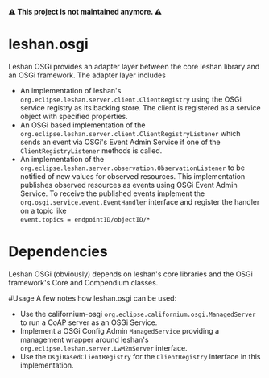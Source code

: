 **:warning: This project is not maintained anymore. :warning:**

# leshan.osgi
Leshan OSGi provides an adapter layer between the core leshan library and an OSGi framework.
The adapter layer includes
* An implementation of leshan's `org.eclipse.leshan.server.client.ClientRegistry` using the OSGi service registry as its backing store.
The client is registered as a service object with specified properties.
* An OSGi based implementation of the `org.eclipse.leshan.server.client.ClientRegistryListener` which sends an event via OSGi's Event Admin Service if one of the `ClientRegistryListener` methods is called.
* An implementation of the `org.eclipse.leshan.server.observation.ObservationListener` to be notified of new values for observed resources. This implementation publishes observed resources as events using OSGi Event Admin Service.
To receive the published events implement the `org.osgi.service.event.EventHandler` interface and register the handler on a topic like <br> `event.topics = endpointID/objectID/*`

# Dependencies
Leshan OSGi (obviously) depends on leshan's core libraries and the OSGi framework's Core and Compendium classes.

#Usage
A few notes how leshan.osgi can be used:
* Use the californium-osgi `org.eclipse.californium.osgi.ManagedServer` to run a CoAP server as an OSGi Service.
* Implement a OSGi Config Admin `ManagedService` providing a management wrapper around leshan's `org.eclipse.leshan.server.LwM2mServer` interface.
* Use the `OsgiBasedClientRegistry` for the `ClientRegistry` interface in this implementation.
